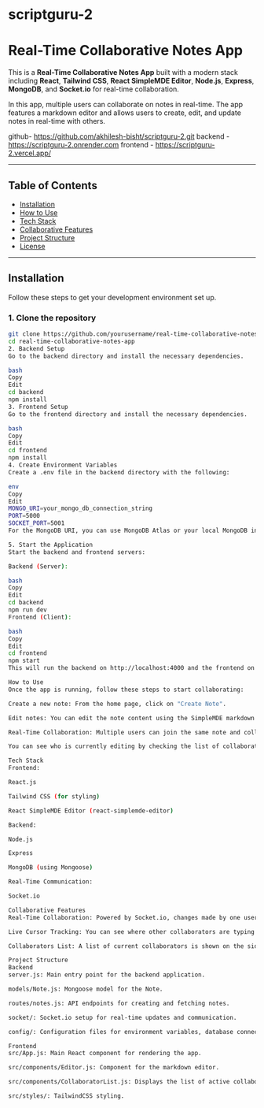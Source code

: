 # scriptguru-2

# Real-Time Collaborative Notes App

This is a **Real-Time Collaborative Notes App** built with a modern stack including **React**, **Tailwind CSS**, **React SimpleMDE Editor**, **Node.js**, **Express**, **MongoDB**, and **Socket.io** for real-time collaboration.

In this app, multiple users can collaborate on notes in real-time. The app features a markdown editor and allows users to create, edit, and update notes in real-time with others.



github- https://github.com/akhilesh-bisht/scriptguru-2.git
backend -   https://scriptguru-2.onrender.com
frontend - https://scriptguru-2.vercel.app/

---


## Table of Contents

- [Installation](#installation)
- [How to Use](#how-to-use)
- [Tech Stack](#tech-stack)
- [Collaborative Features](#collaborative-features)
- [Project Structure](#project-structure)
- [License](#license)

---

## Installation

Follow these steps to get your development environment set up.

### 1. Clone the repository

```bash
git clone https://github.com/yourusername/real-time-collaborative-notes-app.git
cd real-time-collaborative-notes-app
2. Backend Setup
Go to the backend directory and install the necessary dependencies.

bash
Copy
Edit
cd backend
npm install
3. Frontend Setup
Go to the frontend directory and install the necessary dependencies.

bash
Copy
Edit
cd frontend
npm install
4. Create Environment Variables
Create a .env file in the backend directory with the following:

env
Copy
Edit
MONGO_URI=your_mongo_db_connection_string
PORT=5000
SOCKET_PORT=5001
For the MongoDB URI, you can use MongoDB Atlas or your local MongoDB instance.

5. Start the Application
Start the backend and frontend servers:

Backend (Server):

bash
Copy
Edit
cd backend
npm run dev
Frontend (Client):

bash
Copy
Edit
cd frontend
npm start
This will run the backend on http://localhost:4000 and the frontend on http://localhost:3000.

How to Use
Once the app is running, follow these steps to start collaborating:

Create a new note: From the home page, click on "Create Note".

Edit notes: You can edit the note content using the SimpleMDE markdown editor.

Real-Time Collaboration: Multiple users can join the same note and collaborate in real-time. Changes made by one user will be instantly reflected for all other users.

You can see who is currently editing by checking the list of collaborators displayed on the side.

Tech Stack
Frontend:

React.js

Tailwind CSS (for styling)

React SimpleMDE Editor (react-simplemde-editor)

Backend:

Node.js

Express

MongoDB (using Mongoose)

Real-Time Communication:

Socket.io

Collaborative Features
Real-Time Collaboration: Powered by Socket.io, changes made by one user are broadcast to all other connected users in real time.

Live Cursor Tracking: You can see where other collaborators are typing in the note.

Collaborators List: A list of current collaborators is shown on the side of the screen, so you know who’s working on the note with you.

Project Structure
Backend
server.js: Main entry point for the backend application.

models/Note.js: Mongoose model for the Note.

routes/notes.js: API endpoints for creating and fetching notes.

socket/: Socket.io setup for real-time updates and communication.

config/: Configuration files for environment variables, database connection, etc.

Frontend
src/App.js: Main React component for rendering the app.

src/components/Editor.js: Component for the markdown editor.

src/components/CollaboratorList.js: Displays the list of active collaborators.

src/styles/: TailwindCSS styling.

```
